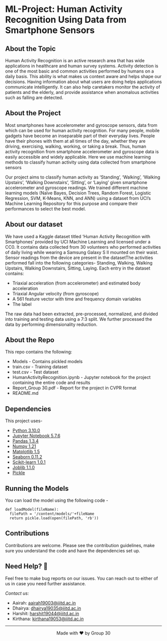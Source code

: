 # ML-Project: Human Activity Recognition Using Data from Smartphone Sensors


## About the Topic
Human Activity Recognition is an active research area that has wide applications in healthcare and human survey systems. Activity detection is one of the most basic and common activities performed by humans on a daily basis. This ability is what makes us context aware and helps shape our decisions. Having information about what users are doing helps applications communicate intelligently. It can also help caretakers monitor the activity of patients and the elderly, and provide assistance when anomalous activities such as falling are detected.


## About the Project
Most smartphones have accelerometer and gyroscope sensors, data from which can be used for human activity recognition. For many people, mobile gadgets have become an inseparable part of their everyday lives. People have their phones with them at all times of the day, whether they are driving, exercising, walking, working, or taking a break.  Thus, human activity recognition from smartphone accelerometer and gyroscope data is easily accessible and widely applicable. Here we use machine learning methods to classify human activity using data collected from smartphone sensors

Our project aims to classify human activity as ‘Standing’, ‘Walking’, ‘Walking Upstairs’, ‘Walking Downstairs’, ‘Sitting’, or ‘Laying’ given smartphone accelerometer and gyroscope readings. We trained different machine learning models (Naïve Bayes, Decision Trees, Random Forest, Logistic Regression, SVM, K-Means, KNN, and ANN) using a dataset from UCI’s Machine Learning Repository for this purpose and compare their performances to select the best model.

## About our dataset
We have used a Kaggle dataset titled ‘Human Activity Recognition with Smartphones’ provided by UCI Machine Learning and licensed under a CC0. It contains data collected from 30 volunteers who performed activities of daily living while wearing a Samsung Galaxy S II mounted on their waist. Sensor readings from the device are present in the datasetThe activities performed fall into the following categories- Standing, Walking, Walking Upstairs, Walking Downstairs, Sitting, Laying. Each entry in the dataset contains:

* Triaxial acceleration (from accelerometer) and estimated body acceleration
* Triaxial Angular velocity (from gyroscope)
* A 561 feature vector with time and frequency domain variables
* The label

The raw data had been extracted, pre-processed, normalized, and divided into training and testing data using a 7:3 split. We further processed the data by performing dimensionality reduction.


## About the Repo
This repo contains the following:
* Models - Contains pickled models
* train.csv - Training dataset
* test.csv - Test dataset
* HumanActivityRecognition.ipynb - Jupyter notebook for the project containing the entire code and results
* Report_Group 30.pdf - Report for the project in CVPR format
* README.md


## Dependencies
This project uses-
* [Python 3.10.0](https://www.python.org/downloads/)
* [Jupyter Notebook 5.7.6](https://jupyter.org/install)
* [Pandas 1.3.4](https://pandas.pydata.org/docs/getting_started/install.html)
* [Numpy 1.21](https://numpy.org/install/)
* [Matplotlib 1.5](https://matplotlib.org/downloads.html)
* [Seaborn 0.11.2](https://seaborn.pydata.org/installing.html)
* [Scikit-learn 1.0.1](https://scikit-learn.org/stable/install.html)
* [Joblib 1.1.0](https://pypi.org/project/joblib/)
* [Pickle](https://pypi.org/project/joblib/)


## Running the Models
You can load the model using the following code -
```
def loadModel(fileName):
  filePath = '/content/models/'+fileName
  return pickle.load(open(filePath, 'rb'))
```


## Contributions
Contributions are welcome. Please see the contribution guidelines, make sure you understand the code and have the dependencies set up.


## Need Help? 🤝
Feel free to make bug reports on our issues. You can reach out to either of us in case you need further assistance. 

*Contact us:*

* Aairah: aairah19003@iiitd.ac.in
* Dhairya: dhairya19035@iiitd.ac.in
* Harshit: harshit19044@iiitd.ac.in
* Kirthana: kirthana19053@iiitd.ac.in


*****

<p align="center">
Made with ❤️ by Group 30
</p>

